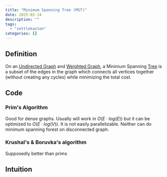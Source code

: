 ```yaml
---
title: "Minimum Spanning Tree (MST)"
date: 2025-02-14
description: ""
tags: 
  - "zettlekasten"
categories: []
---
```


## Definition

On an [Undirected Graph](Undirected%20Graph.md) and [Weighted Graph](Weighted%20Graph.md), a Minimum Spanning [Tree](Tree.md) is a subset of the edges in the graph which connects all vertices together (without creating any cycles) while minimizing the total cost.

## Code

### Prim's Algorithm

Good for dense graphs. Usually will work in $O(E\cdot log(E))$ but it can be optimized to $O(E\cdot log(V))$.
It is not easily parallelizable. Neither can do minimum spanning forest on disconnected graph.

### Krushal's & Boruvka's algorithm

Supposedly better than prims

## Intuition
